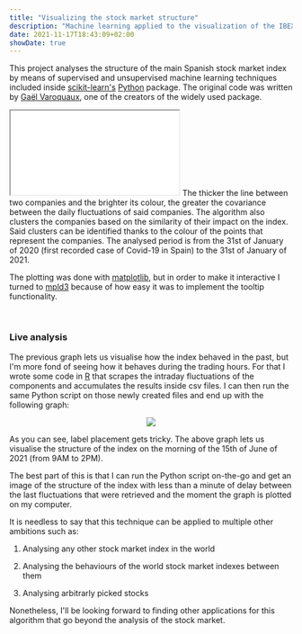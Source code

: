 ```yaml
---
title: "Visualizing the stock market structure"
description: "Machine learning applied to the visualization of the IBEX 35"
date: 2021-11-17T18:43:09+02:00
showDate: true
---
```

This project analyses the structure of the main Spanish stock market index by means of supervised and unsupervised machine learning techniques included inside [scikit-learn's](https://scikit-learn.org/stable/auto_examples/applications/plot_stock_market.html#sphx-glr-auto-examples-applications-plot-stock-market-py "Check scikit-learn's website") [Python](https://www.python.org/ "Check Python's website") package. The original code was written by [Gaël Varoquaux](http://gael-varoquaux.info/about.html "Check Gaël's website"), one of the creators of the widely used package.

<script type="text/javascript">
  function iframeLoaded() {
      var iFrameID = document.getElementById('custom_resize1');
      if(iFrameID) {
            iFrameID.height = "";
            iFrameID.height = iFrameID.contentWindow.document.body.scrollHeight + "px";
            window.frames[0].document.body.style.backgroundColor=window.getComputedStyle( document.body ,null).getPropertyValue('background-color')
      }   
  }
</script>

<p>
<iframe src="/ibex_1_year.html" scrolling=no id="custom_resize1" onload="iframeLoaded()" allowTransparency="true" class="iframe-ibex"></iframe>
The thicker the line between two companies and the brighter its colour, the greater the covariance between the daily fluctuations of said companies. The algorithm also clusters the companies based on the similarity of their impact on the index. Said clusters can be identified thanks to the colour of the points that represent the companies. The analysed period is from the 31st of January of 2020 (first recorded case of Covid-19 in Spain) to the 31st of January of 2021.</p>

The plotting was done with [matplotlib](https://matplotlib.org/ "Check matplotlib's website"), but in order to make it interactive I turned to [mpld3](https://mpld3.github.io/ "Check mpld3's website") because of how easy it was to implement the tooltip functionality.
<p>&nbsp;</p>

### Live analysis

The previous graph lets us visualise how the index behaved in the past, but I'm more fond of seeing how it behaves during the trading hours. For that I wrote some code in [R](https://www.r-project.org/ "Check R's website") that scrapes the intraday fluctuations of the components and accumulates the results inside csv files. I can then run the same Python script on those newly created files and end up with the following graph:

<center>
<img src="/ibex_15_jun.svg"/>
</center>

As you can see, label placement gets tricky. The above graph lets us visualise the structure of the index on the morning of the 15th of June of 2021 (from 9AM to 2PM).

The best part of this is that I can run the Python script on-the-go and get an image of the structure of the index with less than a minute of delay between the last fluctuations that were retrieved and the moment the graph is plotted on my computer.

It is needless to say that this technique can be applied to multiple other ambitions such as:

1.  <p>Analysing any other stock market index in the world</p>
2.  <p>Analysing the behaviours of the world stock market indexes between them</p>
3.  <p>Analysing arbitrarly picked stocks</p>

Nonetheless, I'll be looking forward to finding other applications for this algorithm that go beyond the analysis of the stock market.